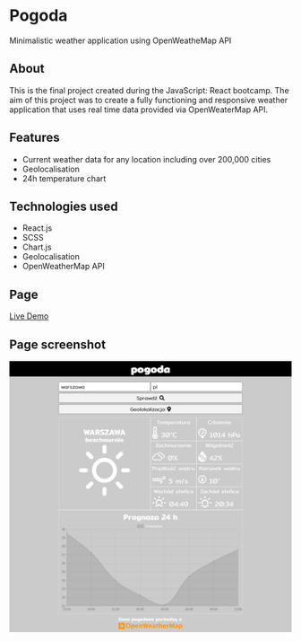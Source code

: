 # Pogoda
Minimalistic weather application using OpenWeatheMap API

## About
This is the final project created during the JavaScript: React bootcamp. 
The aim of this project was to create a fully functioning and responsive weather application that uses real time data provided via OpenWeaterMap API.

## Features
* Current weather data for any location including over 200,000 cities
* Geolocalisation
* 24h temperature chart

## Technologies used
* React.js
* SCSS
* Chart.js
* Geolocalisation
* OpenWeatherMap API

## Page
[Live Demo](https://sebastian-konicz.github.io/WeatherApp/)

## Page screenshot
![Image](https://github.com/sebastian-konicz/WeatherApp/blob/master/WeatherApp.png)

